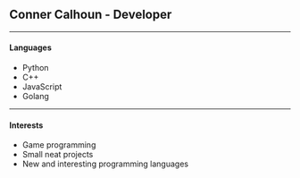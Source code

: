 ## Conner Calhoun - Developer


---
#### Languages


- Python
- C++
- JavaScript
- Golang

---
#### Interests


- Game programming
- Small neat projects
- New and interesting programming languages

